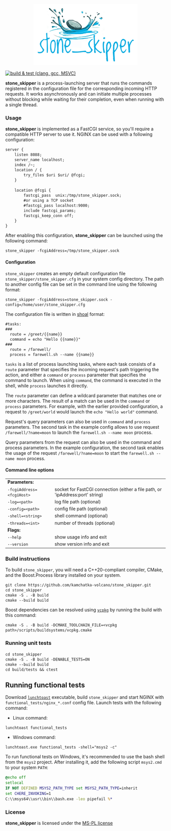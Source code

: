 
<p align="center">
  <img height="192" src="doc/logo.jpg"/>
</p>

[![build & test (clang, gcc, MSVC)](https://github.com/kamchatka-volcano/stone_skipper/actions/workflows/build_and_test.yml/badge.svg?branch=master)](https://github.com/kamchatka-volcano/stone_skipper/actions/workflows/build_and_test.yml)

**stone_skipper** is a process-launching server that runs the commands registered in the configuration file for the corresponding incoming HTTP requests. It works asynchronously and can initiate multiple processes without blocking while waiting for their completion, even when running with a single thread.

### Usage
**stone_skipper** is implemented as a FastCGI service, so you'll require a compatible HTTP server to use it. NGINX can be used with a following configuration:
```
server {
	listen 8088;
	server_name localhost;
	index /~;	
	location / {
		try_files $uri $uri/ @fcgi;
	}
	
	location @fcgi {	
		fastcgi_pass  unix:/tmp/stone_skipper.sock;		
		#or using a TCP socket
		#fastcgi_pass localhost:9000;
		include fastcgi_params;		
		fastcgi_keep_conn off;	    
	}
}
```

After enabling this configuration, **stone_skipper** can be launched using the following command:

```
stone_skipper -fcgiAddress=/tmp/stone_skipper.sock
```

#### Configuration
`stone_skipper` creates an empty default configuration file `stone_skipper/stone_skipper.cfg` in your system config directory. The path to another config file can be set in the command line using the following format:
```
stone_skipper -fcgiAddress=stone_skipper.sock -config=/home/user/stone_skipper.cfg
```

The configuration file is written in [shoal](shoal.eelnet.org) format:

```
#tasks:
###
  route = /greet/{{name}}
  command = echo "Hello {{name}}"
###
  route = /farewell/
  process = farewell.sh --name {{name}}
```

`tasks` is a list of process launching tasks, where each task consists of a `route` parameter that specifies the incoming request's path triggering the action, and either a `command` or `process` parameter that specifies the command to launch. When using `command`, the command is executed in the shell, while `process` launches it directly. 

The `route` parameter can define a wildcard parameter that matches one or more characters. The result of a match can be used in the `command` or `process` parameters. For example, with the earlier provided configuration, a request to `/greet/world` would launch the `echo "Hello world"` command.

Request's query parameters can also be used in `command` and `process` parameters. The second task in the example config allows to use request `/farewell/?name=moon` to launch the `farewell.sh --name moon` process. 

Query parameters from the request can also be used in the command and process parameters. In the example configuration, the second task enables the usage of the request `/farewell/?name=moon` to start the `farewell.sh --name moon` process.


#### Command line options

|                           |                                                                               |
|---------------------------|-------------------------------------------------------------------------------| 
| **Parameters:**           |                                                                               |    
| `-fcgiAddress=<fcgiHost>` | socket for FastCGI connection (either a file path, or 'ipAddress:port' string) |
| `-log=<path>`             | log file path (optional)                                                      |
| `-config=<path>`          | config file path (optional)                                                   |
| `-shell=<string> `        | shell command (optional)                                                      |
| `-threads=<int> `         | number of threads (optional)                                                  |
| **Flags:**                |                                                                               | 
| `--help`                  | show usage info and exit                                                      |
| `--version`               | show version info and exit                                                    |


### Build instructions

To build `stone_skipper`, you will need a C++20-compliant compiler, CMake, and the Boost.Process library installed on your
system.

```
git clone https://github.com/kamchatka-volcano/stone_skipper.git
cd stone_skipper
cmake -S . -B build
cmake --build build
```

Boost dependencies can be resolved using [`vcpkg`](https://vcpkg.io/en/getting-started.html) by running the build with
this command:

```
cmake -S . -B build -DCMAKE_TOOLCHAIN_FILE=<vcpkg path>/scripts/buildsystems/vcpkg.cmake
```

### Running unit tests

```
cd stone_skipper
cmake -S . -B build -DENABLE_TESTS=ON
cmake --build build 
cd build/tests && ctest
```

## Running functional tests

Download [`lunchtoast`](https://github.com/kamchatka-volcano/lunchtoast/releases) executable, build `stone_skipper` and start NGINX with `functional_tests/nginx_*.conf` config file.
Launch tests with the following command:

* Linux command:

```
lunchtoast functional_tests
```

* Windows command:

```
lunchtoast.exe functional_tests -shell="msys2 -c"
```

To run functional tests on Windows, it's recommended to use the bash shell from the `msys2` project. After installing
it, add the following script `msys2.cmd` to your system `PATH`:

```bat
@echo off
setlocal
IF NOT DEFINED MSYS2_PATH_TYPE set MSYS2_PATH_TYPE=inherit
set CHERE_INVOKING=1
C:\\msys64\\usr\\bin\\bash.exe -leo pipefail %*
```

### License

**stone_skipper** is licensed under the [MS-PL license](/LICENSE.md)  